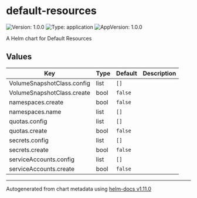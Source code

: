 # default-resources

![Version: 1.0.0](https://img.shields.io/badge/Version-1.0.0-informational?style=flat-square) ![Type: application](https://img.shields.io/badge/Type-application-informational?style=flat-square) ![AppVersion: 1.0.0](https://img.shields.io/badge/AppVersion-1.0.0-informational?style=flat-square)

A Helm chart for Default Resources

## Values

| Key | Type | Default | Description |
|-----|------|---------|-------------|
| VolumeSnapshotClass.config | list | `[]` |  |
| VolumeSnapshotClass.create | bool | `false` |  |
| namespaces.create | bool | `false` |  |
| namespaces.name | list | `[]` |  |
| quotas.config | list | `[]` |  |
| quotas.create | bool | `false` |  |
| secrets.config | list | `[]` |  |
| secrets.create | bool | `false` |  |
| serviceAccounts.config | list | `[]` |  |
| serviceAccounts.create | bool | `false` |  |

----------------------------------------------
Autogenerated from chart metadata using [helm-docs v1.11.0](https://github.com/norwoodj/helm-docs/releases/v1.11.0)
